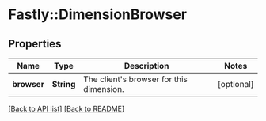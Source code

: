 # Fastly::DimensionBrowser

## Properties

| Name | Type | Description | Notes |
| ---- | ---- | ----------- | ----- |
| **browser** | **String** | The client&#39;s browser for this dimension. | [optional] |

[[Back to API list]](../../README.md#endpoints) [[Back to README]](../../README.md)

